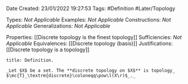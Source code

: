 <div class="topSpace"></div>

Date Created: 23/01/2022 19:27:53
Tags: #Definition #Later/Topology

Types: _Not Applicable_
Examples: _Not Applicable_ 
Constructions: _Not Applicable_
Generalizations: _Not Applicable_

Properties: [[Discrete topology is the finest topology]]
Sufficiencies: _Not Applicable_
Equivalences: [[Discrete topology (basis)]]
Justifications: [[Discrete topology is a topology]]

``` ad-Definition
title: Definition.

_Let $X$ be a set. The **discrete topology on $X$** is topology_ $\mc{T}_\textrm{discrete}\coloneqq\pow\l(X\r)$_._

```
